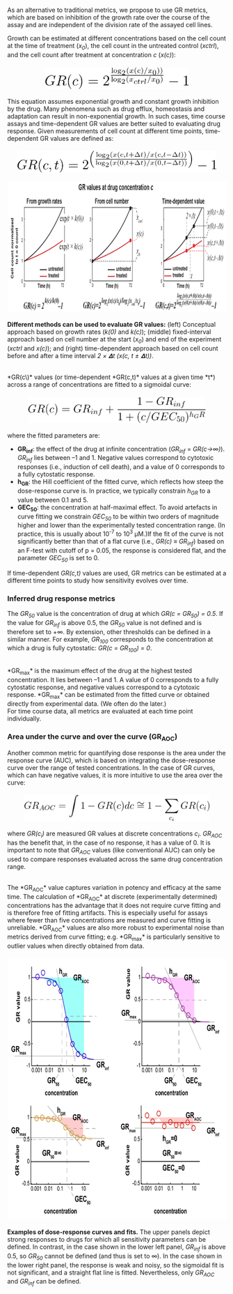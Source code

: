 <br>
As an alternative to traditional metrics, we propose to use GR metrics, which are based on inhibition of the growth rate over the course of the assay and are independent of the division rate of the assayed cell lines.

Growth can be estimated at different concentrations based on the cell count at the time of treatment (*x<sub>0</sub>*), the cell count in the untreated control (*xctrl*), and the cell count after treatment at concentration *c* (*x&#40;c\)*):

<img src="images/image04.png" style="height: 50px; display: block; margin: auto; margin-bottom: 20px; margin-top: 20px;"/>

This equation assumes exponential growth and constant growth inhibition by the drug. Many phenomena such as drug efflux, homeostasis and adaptation can result in non-exponential growth. In such cases, time course assays and time-dependent GR values are better suited to evaluating drug response. Given measurements of cell count at different time points, time-dependent GR values are defined as:

<img src="images/image10.png" style="height: 50px; display: block; margin: auto; margin-bottom: 20px; margin-top: 20px;"/>

<img src="images/image02.png" style="height: 300px; display: block; margin: auto; margin-bottom: 20px; margin-top: 20px;"/>

**Different methods can be used to evaluate GR values:** (left) Conceptual approach based on growth rates (*k(0)* and *k&#40;c\)*); (middle) fixed-interval approach based on cell number at the start (*x<sub>0</sub>*) and end of the experiment (*xctrl* and *x&#40;c\)*); and (right) time-dependent approach based on cell count before and after a time interval *2 × 𝚫t (x(c, t ± 𝚫t))*.

<br>
*GR&#40;c\)* values (or time-dependent *GR(c,t)* values at a given time *t*) across a range of concentrations are fitted to a sigmoidal curve:

<img src="images/image05.png" style="height: 60px; display: block; margin: auto; margin-bottom: 20px; margin-top: 20px;"/>

where the fitted parameters are:

- **GR<sub>inf</sub>**: the effect of the drug at infinite concentration (*GR<sub>inf</sub>* = *GR(c→∞)*). *GR<sub>inf</sub>* lies between –1 and 1. Negative values correspond to cytotoxic responses (i.e., induction of cell death), and a value of 0 corresponds to a fully cytostatic response.
- **h<sub>GR</sub>**: the Hill coefficient of the fitted curve, which reflects how steep the dose-response curve is. In practice, we typically constrain *h<sub>GR</sub>* to a value between 0.1 and 5.
- **GEC<sub>50</sub>**: the concentration at half-maximal effect. To avoid artefacts in curve fitting we constrain *GEC<sub>50</sub>* to be within two orders of magnitude higher and lower than the experimentally tested concentration range. (In practice, this is usually about 10<sup>-7</sup> to 10<sup>3</sup> μM.)If the fit of the curve is not significantly better than that of a flat curve (i.e., *GR&#40;c\)* ≡ *GR<sub>inf</sub>*) based on an F-test with cutoff of p = 0.05, the response is considered flat, and the parameter *GEC<sub>50</sub>* is set to 0.

If time-dependent *GR(c,t)* values are used, GR metrics can be estimated at a different time points to study how sensitivity evolves over time.

### Inferred drug response metrics

The *GR<sub>50</sub>* value is the concentration of drug at which *GR(c = GR<sub>50</sub>) = 0.5*. If the value for *GR<sub>inf</sub>* is above 0.5, the *GR<sub>50</sub>* value is not defined and is therefore set to +∞. By extension, other thresholds can be defined in a similar manner. For example, *GR<sub>100</sub>* corresponds to the concentration at which a drug is fully cytostatic: *GR(c = GR<sub>100</sub>) = 0*.

<br>
*GR<sub>max</sub>* is the maximum effect of the drug at the highest tested concentration. It lies between –1 and 1. A value of 0 corresponds to a fully cytostatic response, and negative values correspond to a cytotoxic response. *GR<sub>max</sub>* can be estimated from the fitted curve or obtained directly from experimental data. (We often do the later.)

<br>
For time course data, all metrics are evaluated at each time point individually.

### Area under the curve and over the curve (GR<sub>AOC</sub>)

Another common metric for quantifying dose response is the area under the response curve (AUC), which is based on integrating the dose-response curve over the range of tested concentrations. In the case of GR curves, which can have negative values, it is more intuitive to use the area over the curve:

<img src="images/image08.png" style="height: 60px; display: block; margin: auto; margin-bottom: 20px; margin-top: 20px;"/>

where *GR(c<sub>i</sub>)* are measured GR values at discrete concentrations *c<sub>i</sub>*. *GR<sub>AOC</sub>* has the benefit that, in the case of no response, it has a value of 0. It is important to note that *GR<sub>AOC</sub>* values (like conventional AUC) can only be used to compare responses evaluated across the same drug concentration range.

<br>
The *GR<sub>AOC</sub>* value captures variation in potency and efficacy at the same time. The calculation of *GR<sub>AOC</sub>* at discrete (experimentally determined) concentrations has the advantage that it does not require curve fitting and is therefore free of fitting artifacts. This is especially useful for assays where fewer than five concentrations are measured and curve fitting is unreliable. *GR<sub>AOC</sub>* values are also more robust to experimental noise than metrics derived from curve fitting; e.g. *GR<sub>max</sub>* is particularly sensitive to outlier values when directly obtained from data.

<img src="images/image01.png" style="height: 600px; display: block; margin: auto; margin-bottom: 20px; margin-top: 20px;"/>

**Examples of dose-response curves and fits.** The upper panels depict strong responses to drugs for which all sensitivity parameters can be defined. In contrast, in the case shown in the lower left panel, *GR<sub>inf</sub>* is above 0.5, so *GR<sub>50</sub>* cannot be defined (and thus is set to ∞). In the case shown in the lower right panel, the response is weak and noisy, so the sigmoidal fit is not significant, and a straight flat line is fitted. Nevertheless, only *GR<sub>AOC</sub>* and *GR<sub>inf</sub>* can be defined.